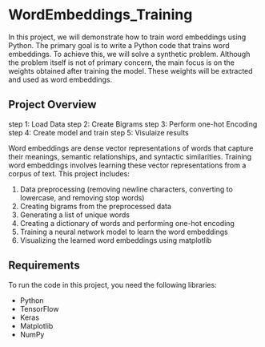 # WordEmbeddings_Training

In this project, we will demonstrate how to train word embeddings using Python. The primary goal is to write a Python code that trains word embeddings. To achieve this, we will solve a synthetic problem. Although the problem itself is not of primary concern, the main focus is on the weights obtained after training the model. These weights will be extracted and used as word embeddings.

## Project Overview
step 1: Load Data
step 2: Create Bigrams
step 3: Perform one-hot Encoding 
step 4: Create model and train 
step 5: Visulaize results

Word embeddings are dense vector representations of words that capture their meanings, semantic relationships, and syntactic similarities. Training word embeddings involves learning these vector representations from a corpus of text. This project includes:


1. Data preprocessing (removing newline characters, converting to lowercase, and removing stop words)
2. Creating bigrams from the preprocessed data
3. Generating a list of unique words
4. Creating a dictionary of words and performing one-hot encoding
5. Training a neural network model to learn the word embeddings
6. Visualizing the learned word embeddings using matplotlib

## Requirements

To run the code in this project, you need the following libraries:
- Python 
- TensorFlow
- Keras
- Matplotlib
- NumPy


